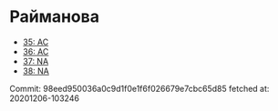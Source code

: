# Райманова
- [35: AC](35.md)
- [36: AC](36.md)
- [37: NA](37.md)
- [38: NA](38.md)

Commit: 98eed950036a0c9d1f0e1f6f026679e7cbc65d85
 fetched at: 20201206-103246
